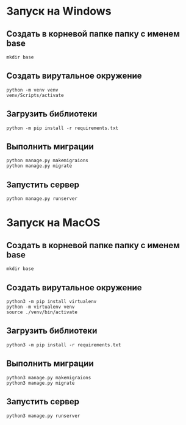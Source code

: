 # Запуск на Windows
## Создать в корневой папке папку с именем base
```
mkdir base
```
## Создать вирутальное окружение
```
python -m venv venv
venv/Scripts/activate
```
## Загрузить библиотеки
```
python -m pip install -r requirements.txt
```

## Выполнить миграции
```
python manage.py makemigraions
python manage.py migrate
```
## Запустить сервер
```
python manage.py runserver
```
# Запуск на MacOS
## Создать в корневой папке папку с именем base
```
mkdir base
```
## Создать вирутальное окружение
```
python3 -m pip install virtualenv
python -m virtualenv venv
source ./venv/bin/activate
```
## Загрузить библиотеки
```
python3 -m pip install -r requirements.txt
```
## Выполнить миграции
```
python3 manage.py makemigraions
python3 manage.py migrate
```
## Запустить сервер
```
python3 manage.py runserver
```

